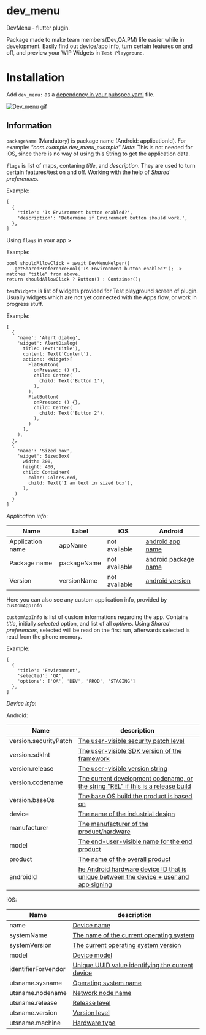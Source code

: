 # dev_menu

DevMenu - flutter plugin.

Package made to make team members(Dev,QA,PM) life easier while in development. Easily find out device/app info, turn certain features on and off, and preview your WIP Widgets in `Test Playground`.

# Installation

Add `dev_menu:` as a [dependency in your pubspec.yaml](https://flutter.dev/docs/development/packages-and-plugins/using-packages) file.

![Dev_menu gif](https://media.giphy.com/media/dXXS7VQrj6d6AcGU9p/giphy.gif)


## Information

`packageName` (Mandatory) is package name (Android: applicationId). For example: _"com.example.dev_menu_example"_
*Note*: This is not needed for iOS, since there is no way of using this String to get the application data.

`flags` is list of maps, contaning _title_, and _description_. They are used to turn certain features/test on and off. Working with the help of _Shared preferences_.

Example:
```
[
  {
    'title': 'Is Environment button enabled?',
    'description': 'Determine if Environment button should work.',
  },
]
```

Using `flags` in your app >

Example:

```
bool shouldAllowClick = await DevMenuHelper()
  .getSharedPreferenceBool('Is Environment button enabled?'); -> matches "title" from above.
return shouldAllowClick ? Button() : Container();     

```


`testWidgets` is list of widgets provided for Test playground screen of plugin. Usually widgets which are not yet connected with the Apps flow, or work in progress stuff.

Example:
```
[
  {
    'name': 'Alert dialog',
    'widget': AlertDialog(
      title: Text('Title'),
      content: Text('Content'),
      actions: <Widget>[
        FlatButton(
          onPressed: () {},
          child: Center(
            child: Text('Button 1'),
          ),
        ),
        FlatButton(
          onPressed: () {},
          child: Center(
            child: Text('Button 2'),
          ),
        )
      ],
    ),
  },
  {
    'name': 'Sized box',
    'widget': SizedBox(
      width: 300,
      height: 400,
      child: Container(
        color: Colors.red,
        child: Text('I am text in sized box'),
      ),
   )
  }
]
```

*Application info*:

| Name | Label | iOS | Android |
|--------|--------|-----|--------|
| Application name | appName | not available | [android app name](https://developer.android.com/guide/topics/manifest/manifest-intro#package-name) |
| Package name | packageName | not available | [android package name](https://developer.android.com/reference/android/content/pm/PackageInfo#packageName) |
| Version | versionName | not available | [android version](https://developer.android.com/reference/android/content/pm/PackageInfo#versionName)

Here you can also see any custom application info, provided by `customAppInfo`


`customAppInfo` is list of custom informations regarding the app. Contains _title_, initially _selected_ option, and list of all _options_. Using _Shared preferences_, selected will be read on the first run, afterwards selected is read from the phone memory.

Example:
```
[
  {
    'title': 'Environment',
    'selected': 'QA',
    'options': ['QA', 'DEV', 'PROD', 'STAGING']
  },
]
```


*Device info*:

Android:

| Name | description |
|--------|--------|
| version.securityPatch | [The user-visible security patch level](https://developer.android.com/reference/android/os/Build.VERSION#SECURITY_PATCH) |
| version.sdkInt | [The user-visible SDK version of the framework](https://developer.android.com/reference/android/os/Build.VERSION#PREVIEW_SDK_INT) |
| version.release | [The user-visible version string](https://developer.android.com/reference/android/os/Build.VERSION#RELEASE) |
| version.codename | [The current development codename, or the string "REL" if this is a release build](https://developer.android.com/reference/android/os/Build.VERSION#CODENAME) |
| version.baseOs | [The base OS build the product is based on](https://developer.android.com/reference/android/os/Build.VERSION#BASE_OS) |
| device | [The name of the industrial design](https://developer.android.com/reference/android/os/Build#DEVICE) |
| manufacturer | [The manufacturer of the product/hardware](https://developer.android.com/reference/android/os/Build#MANUFACTURER) |
| model | [The end-user-visible name for the end product](https://developer.android.com/reference/android/os/Build#MODEL) |
| product | [The name of the overall product](https://developer.android.com/reference/android/os/Build#PRODUCT) |
| androidId | [he Android hardware device ID that is unique between the device + user and app signing](https://developer.android.com/reference/android/os/Build#getSerial()) |

iOS:

| Name | description |
|--------|--------|
| name | [Device name](https://developer.apple.com/documentation/uikit/uidevice/1620015-name) |
| systemName | [The name of the current operating system](https://developer.apple.com/documentation/uikit/uidevice/1620054-systemname) |
| systemVersion | [The current operating system version](https://developer.apple.com/documentation/uikit/uidevice/1620043-systemversion) |
| model | [Device model](https://developer.apple.com/documentation/uikit/uidevice/1620044-model) |
| identifierForVendor | [Unique UUID value identifying the current device](https://developer.apple.com/documentation/uikit/uidevice/1620059-identifierforvendor) |
| utsname.sysname | [Operating system name](https://pubs.opengroup.org/onlinepubs/7908799/xsh/sysutsname.h.html) |
| utsname.nodename | [Network node name](https://pubs.opengroup.org/onlinepubs/7908799/xsh/sysutsname.h.html) |
| utsname.release | [Release level](https://pubs.opengroup.org/onlinepubs/7908799/xsh/sysutsname.h.html) |
| utsname.version | [Version level](https://pubs.opengroup.org/onlinepubs/7908799/xsh/sysutsname.h.html) |
| utsname.machine | [Hardware type](https://pubs.opengroup.org/onlinepubs/7908799/xsh/sysutsname.h.html) |
